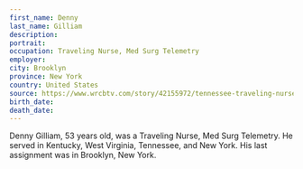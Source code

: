 ```yaml
---
first_name: Denny
last_name: Gilliam
description: 
portrait: 
occupation: Traveling Nurse, Med Surg Telemetry
employer: 
city: Brooklyn
province: New York
country: United States
source: https://www.wrcbtv.com/story/42155972/tennessee-traveling-nurse-dies-while-on-covid19-assignment-in-nyc
birth_date: 
death_date: 
---
```


Denny Gilliam, 53 years old, was a Traveling Nurse, Med Surg Telemetry. He served in Kentucky, West Virginia, Tennessee, and New York. His last assignment was in Brooklyn, New York.